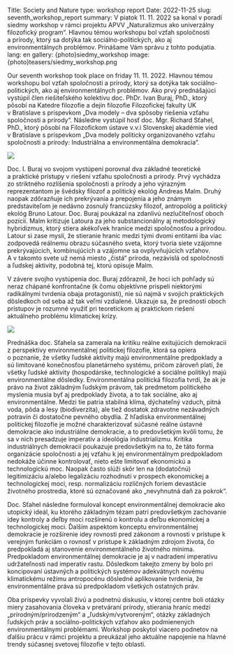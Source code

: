 Title: Society and Nature
type: workshop report
Date: 2022-11-25
slug: seventh_workshop_report
summary: V piatok 11. 11. 2022 sa konal v poradí siedmy workshop v rámci projektu APVV „Naturalizmus ako univerzálny filozofický program“. Hlavnou témou workshopu bol vzťah spoločnosti a prírody, ktorý sa dotýka tak sociálno-politických, ako aj environmentálnych problémov. Prinášame Vám správu z tohto podujatia.
lang: en
gallery: {photo}siedmy_workshop
image: {photo}teasers/siedmy_workshop.png

Our seventh workshop took place on friday 11. 11. 2022. Hlavnou témou workshopu bol vzťah spoločnosti a prírody, ktorý sa dotýka tak sociálno-politických, ako aj environmentálnych problémov. Ako prvý prednášajúci vystúpil člen riešiteľského kolektívu doc. PhDr. Ivan Buraj, PhD., ktorý pôsobí na Katedre filozofie a dejín filozofie Filozofickej fakulty UK v Bratislave s príspevkom „Dva modely – dva spôsoby riešenia vzťahu spoločnosti a prírody“. Následne vystúpil hosť doc. Mgr. Richard Sťahel, PhD., ktorý pôsobí na Filozofickom ústave v.v.i Slovenskej akadémie vied v Bratislave s príspevkom „Dva modely politicky organizovaného vzťahu spoločnosti a prírody: Industriálna a environmentálna demokracia“.

<img class="right" src="{static}/photos/siedmy_workshop/seventh_workshop_1.jpg">

 Doc. I. Buraj vo svojom vystúpení porovnal dva základné teoretické a praktické prístupy v riešení vzťahu spoločnosti a prírody. Prvý vychádza zo striktného rozlíšenia spoločnosti a prírody a jeho výrazným reprezentantom je švédsky filozof a politický ekológ Andreas Malm. Druhý naopak zdôrazňuje ich prekrývania a prepojenia a jeho známym predstaviteľom je nedávno zosnulý francúzsky filozof, antropológ a politický ekológ Bruno Latour. Doc. Buraj poukázal na zdanlivú nezlučiteľnosť oboch pozícií. Malm kritizuje Latoura za jeho substancionálny aj metodologický hybridizmus, ktorý stiera akékoľvek hranice medzi spoločnosťou a prírodou. Latour si zase myslí, že stieranie hraníc medzi tými dvomi entitami iba viac zodpovedá reálnemu obrazu súčasného sveta, ktorý tvoria siete vzájomne prekrývajúcich, kombinujúcich a vzájomne sa ovplyvňujúcich vzťahov. A v takomto svete už nemá miesto „čistá“ príroda, nezávislá od spoločnosti a ľudskej aktivity, podobná tej, ktorú opisuje Malm.  
 
V závere svojho vystúpenia doc. Buraj zdôraznil, že hoci ich pohľady sú neraz chápané konfrontačne (k čomu objektívne prispeli niektorými radikálnymi tvrdenia obaja protagonisti), nie sú najmä v svojich praktických dôsledkoch od seba až tak veľmi vzdialené. Ukazuje sa, že prednosti oboch prístupov je rozumné využiť pri teoretickom aj praktickom riešení aktuálneho problému klimatickej krízy. 

<img class="left" src="{static}/photos/siedmy_workshop/seventh_workshop_3.jpg">

Prednáška doc. Sťahela sa zamerala na kritiku reálne exitujúcich demokracií z perspektívy environmentálnej politickej filozofie, ktorá sa opiera o poznanie, že všetky ľudské aktivity majú environmentálne predpoklady a sú limitované konečnosťou planetárneho systému, pričom zároveň platí, že všetky ľudské aktivity (hospodárske, technologické a sociálne politiky) majú environmentálne dôsledky. Environmentálna politická filozofia tvrdí, že ak je právo na život základným ľudským právom, tak predmetom politického myslenia musia byť aj predpoklady života, a to tak sociálne, ako aj environmentálne. Medzi tie patria stabilná klíma, dýchateľný vzduch, pitná voda, pôda a lesy (biodiverzita), ale tiež dostatok zdravotne nezávadných potravín či dostatočne pevného obydlia. Z hľadiska environmentálnej politickej filozofie je možné charakterizovať súčasné reálne ústavné demokracie ako industriálne demokracie, a to predovšetkým kvôli tomu, že sa v nich presadzuje imperatív a ideológia industrializmu. Kritika industriálnych demokracií poukazuje predovšetkým na to, že táto forma organizácie spoločnosti a jej vzťahu k jej environmentálnym predpokladom nedokáže účinne kontrolovať, nieto ešte limitovať ekonomickú a technologickú moc. Naopak často slúži skôr len na (dodatočnú) legitimizáciu a/alebo legalizáciu rozhodnutí v prospech ekonomickej a technologickej moci, resp. normalizáciu rozličných foriem devastácie životného prostredia, ktoré sú označované ako „nevyhnutná daň za pokrok“. 

Doc. Sťahel následne formuloval koncept environmentálnej demokracie ako utopický ideál, ku ktorého základným tézam patrí predovšetkým zachovanie idey kontroly a deľby moci rozšírenú o kontrolu a deľbu ekonomickej a technologickej moci. Ďalším aspektom konceptu environmentálnej demokracie je rozšírenie idey rovnosti pred zákonom a rovnosti v prístupe k verejným funkciám o rovnosť v prístupe k základným zdrojom života, čo predpokladá aj stanovenie environmentálneho životného minima. Predpokladom environmentálnej demokracie je aj v nadradení imperatívu udržateľnosti nad imperatív rastu. Dôsledkom takejto zmeny by bolo pri koncipovaní ústavných a politických systémov adekvátnych novému klimatickému režimu antropocénu dôsledné aplikovanie tvrdenia, že environmentálne práva sú predpokladom všetkých ostatných práv. 

Oba príspevky vyvolali živú a podnetnú diskusiu, v ktorej centre boli otázky miery zasahovania človeka v pretváraní prírody, stierania hraníc medzi „prírodným/prirodzeným“ a „ľudským/vytvoreným“, otázky základných ľudských práv a sociálno-politických vzťahov ako podmienených environmentálnymi problémami. Workshop poskytol viacero podnetov na ďalšiu prácu v rámci projektu a preukázal jeho aktuálne napojenie na hlavné trendy súčasnej svetovej filozofie v tejto oblasti.
